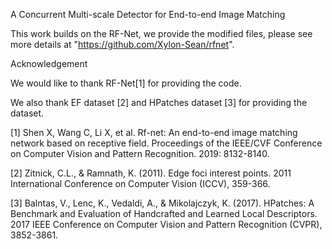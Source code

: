 A Concurrent Multi-scale Detector for End-to-end Image Matching



This work builds on the RF-Net, we provide the modified files, please see more details at "https://github.com/Xylon-Sean/rfnet".




Acknowledgement

We would like to thank RF-Net[1] for providing the code.

We also thank EF dataset [2] and HPatches dataset [3] for providing the dataset.

[1] Shen X, Wang C, Li X, et al. Rf-net: An end-to-end image matching network based on receptive field. Proceedings of the IEEE/CVF Conference on Computer Vision and Pattern Recognition. 2019: 8132-8140.

[2] Zitnick, C.L., & Ramnath, K. (2011). Edge foci interest points. 2011 International Conference on Computer Vision (ICCV), 359-366.

[3] Balntas, V., Lenc, K., Vedaldi, A., & Mikolajczyk, K. (2017). HPatches: A Benchmark and Evaluation of Handcrafted and Learned Local Descriptors. 2017 IEEE Conference on Computer Vision and Pattern Recognition (CVPR), 3852-3861.
